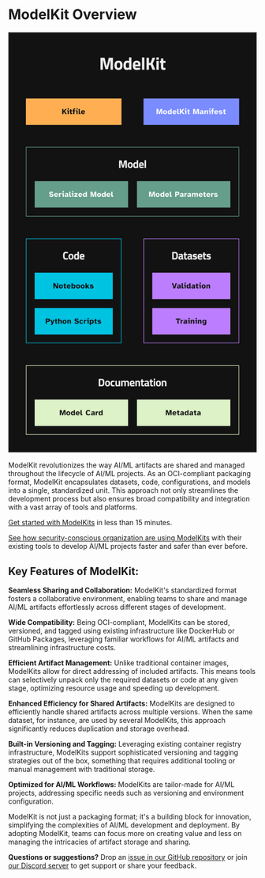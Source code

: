 # ModelKit Overview

![ModelKit](./ModelKit_chart.svg)

ModelKit revolutionizes the way AI/ML artifacts are shared and managed throughout the lifecycle of AI/ML projects. As an OCI-compliant packaging format, ModelKit encapsulates datasets, code, configurations, and models into a single, standardized unit. This approach not only streamlines the development process but also ensures broad compatibility and integration with a vast array of tools and platforms.

[Get started with ModelKits](../get-started.md) in less than 15 minutes.

[See how security-conscious organization are using ModelKits](../use-cases.md) with their existing tools to develop AI/ML projects faster and safer than ever before.

## Key Features of ModelKit:

**Seamless Sharing and Collaboration:** ModelKit's standardized format fosters a collaborative environment, enabling teams to share and manage AI/ML artifacts effortlessly across different stages of development.

**Wide Compatibility:** Being OCI-compliant, ModelKits can be stored, versioned, and tagged using existing infrastructure like DockerHub or GitHub Packages, leveraging familiar workflows for AI/ML artifacts and streamlining infrastructure costs.

**Efficient Artifact Management:**  Unlike traditional container images, ModelKits allow for direct addressing of included artifacts. This means tools can selectively unpack only the required datasets or code at any given stage, optimizing resource usage and speeding up development.

**Enhanced Efficiency for Shared Artifacts:** ModelKits are designed to efficiently handle shared artifacts across multiple versions. When the same dataset, for instance, are used by several ModelKits, this approach significantly reduces duplication and storage overhead.

**Built-in Versioning and Tagging:** Leveraging existing container registry infrastructure, ModelKits support sophisticated versioning and tagging strategies out of the box, something that requires additional tooling or manual management with traditional storage.

**Optimized for AI/ML Workflows:** ModelKits are tailor-made for AI/ML projects, addressing specific needs such as versioning and environment configuration.

ModelKit is not just a packaging format; it's a building block for innovation, simplifying the complexities of AI/ML development and deployment. By adopting ModelKit, teams can focus more on creating value and less on managing the intricacies of artifact storage and sharing.

**Questions or suggestions?** Drop an [issue in our GitHub repository](https://github.com/jozu-ai/kitops/issues) or join [our Discord server](https://discord.gg/Tapeh8agYy) to get support or share your feedback.